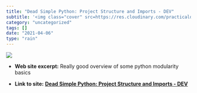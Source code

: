 ```yaml
---
title: "Dead Simple Python: Project Structure and Imports - DEV"
subtitle: '<img class="cover" src=https://res.cloudinary.com/practicaldev/image/fetch/s--Xp45Pq54--/c_imagga_sc...'
category: "uncategorized"
tags: []
date: "2021-04-06"
type: "rain"
---
```

<img class="cover" src=https://res.cloudinary.com/practicaldev/image/fetch/s--Xp45Pq54--/c_imagga_scale,f_auto,fl_progressive,h_500,q_auto,w_1000/https://thepracticaldev.s3.amazonaws.com/i/nu26u3574ole3gl7ekjo.jpg>



* **Web site excerpt:** Really good overview of some python modularity basics

* **Link to site:** **[Dead Simple Python: Project Structure and Imports - DEV](https://dev.to/codemouse92/dead-simple-python-project-structure-and-imports-38c6)**